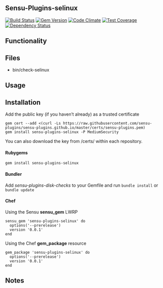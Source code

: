 ## Sensu-Plugins-selinux

[![Build Status](https://travis-ci.org/sensu-plugins/sensu-plugins-selinux.svg?branch=master)](https://travis-ci.org/sensu-plugins/sensu-plugins-selinux)
[![Gem Version](https://badge.fury.io/rb/sensu-plugins-selinux.svg)](http://badge.fury.io/rb/sensu-plugins-selinux)
[![Code Climate](https://codeclimate.com/github/sensu-plugins/sensu-plugins-selinux/badges/gpa.svg)](https://codeclimate.com/github/sensu-plugins/sensu-plugins-selinux)
[![Test Coverage](https://codeclimate.com/github/sensu-plugins/sensu-plugins-selinux/badges/coverage.svg)](https://codeclimate.com/github/sensu-plugins/sensu-plugins-selinux)
[![Dependency Status](https://gemnasium.com/sensu-plugins/sensu-plugins-selinux.svg)](https://gemnasium.com/sensu-plugins/sensu-plugins-selinux)

## Functionality

## Files
 * bin/check-selinux

## Usage

## Installation

Add the public key (if you haven’t already) as a trusted certificate

```
gem cert --add <(curl -Ls https://raw.githubusercontent.com/sensu-plugins/sensu-plugins.github.io/master/certs/sensu-plugins.pem)
gem install sensu-plugins-selinux -P MediumSecurity
```

You can also download the key from /certs/ within each repository.

#### Rubygems

`gem install sensu-plugins-selinux`

#### Bundler

Add *sensu-plugins-disk-checks* to your Gemfile and run `bundle install` or `bundle update`

#### Chef

Using the Sensu **sensu_gem** LWRP
```
sensu_gem 'sensu-plugins-selinux' do
  options('--prerelease')
  version '0.0.1'
end
```

Using the Chef **gem_package** resource
```
gem_package 'sensu-plugins-selinux' do
  options('--prerelease')
  version '0.0.1'
end
```

## Notes
